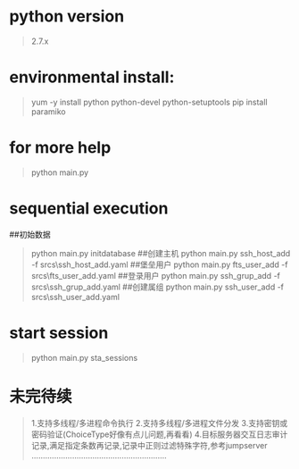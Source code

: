 # python version
> 2.7.x

# environmental install:
> yum -y install python python-devel python-setuptools
> pip install paramiko

# for more help
> python main.py

# sequential execution

##初始数据
> python main.py initdatabase
##创建主机
> python main.py ssh_host_add -f srcs\ssh_host_add.yaml
##堡垒用户
> python main.py fts_user_add -f srcs\fts_user_add.yaml
##登录用户
> python main.py ssh_grup_add -f srcs\ssh_grup_add.yaml
##创建属组
> python main.py ssh_user_add -f srcs\ssh_user_add.yaml

# start session
> python main.py sta_sessions

# 未完待续
> 1.支持多线程/多进程命令执行
> 2.支持多线程/多进程文件分发
> 3.支持密钥或密码验证(ChoiceType好像有点儿问题,再看看)
> 4.目标服务器交互日志审计记录,满足指定条数再记录,记录中正则过滤特殊字符,参考jumpserver
> ............................................................